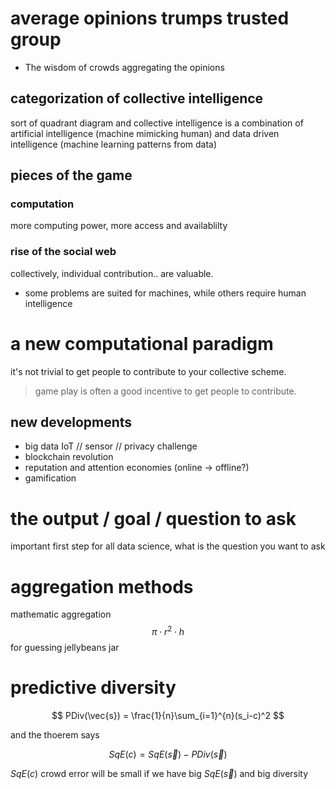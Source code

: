 # average opinions trumps trusted group

* The wisdom of crowds
aggregating the opinions

## categorization of collective intelligence

sort of quadrant diagram
and collective intelligence is a combination of artificial intelligence 
(machine mimicking human) and data driven intelligence (machine
learning patterns from data)


## pieces of the game
### computation
more computing power, more access and availablilty

### rise of the social web
collectively, individual contribution.. are valuable.

* some problems are suited for machines, while others require human intelligence

# a new computational paradigm
it's not trivial to get people to contribute to your collective scheme.

> game play is often a good incentive to get people to contribute.

## new developments

* big data IoT // sensor // privacy challenge
* blockchain revolution
* reputation and attention economies (online -> offline?)
* gamification

# the output / goal / question to ask

important first step for all data science, what is the question you want to ask

# aggregation methods

mathematic aggregation
$$\pi\cdot r^2\cdot h$$ for guessing jellybeans jar


# predictive diversity

$$ PDiv(\vec{s}) = \frac{1}{n}\sum_{i=1}^{n}(s_i-c)^2 $$

and the thoerem says

$$ SqE(c) = SqE(\vec{s}) - PDiv(\vec{s}) $$

$SqE(c)$ crowd error will be small if we have big $SqE(\vec{s})$ and big
diversity